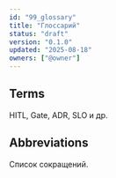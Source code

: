 ```yaml
---
id: "99_glossary"
title: "Глоссарий"
status: "draft"
version: "0.1.0"
updated: "2025-08-18"
owners: ["@owner"]
---
```


## Terms
HITL, Gate, ADR, SLO и др.

## Abbreviations
Список сокращений.
